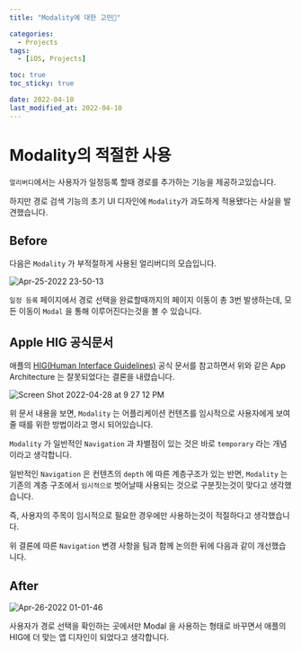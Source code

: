```yaml
---
title: "Modality에 대한 고민🤔"

categories:
  - Projects
tags:
  - [iOS, Projects]

toc: true
toc_sticky: true

date: 2022-04-10
last_modified_at: 2022-04-10
---
```



# Modality의 적절한 사용

`얼리버디`에서는 사용자가 일정등록 할때 경로를 추가하는 기능을 제공하고있습니다. 

하지만 경로 검색 기능의 초기 UI 디자인에 `Modality`가 과도하게 적용됐다는 사실을 발견했습니다.



## Before 

다음은 `Modality` 가 부적절하게 사용된 얼리버디의 모습입니다.

![Apr-25-2022 23-50-13](https://user-images.githubusercontent.com/33091784/165751608-0e241851-fb44-4ca9-aa31-39f1f67c05ae.gif)


`일정 등록` 페이지에서 경로 선택을 완료할때까지의 페이지 이동이 총 3번 발생하는데, 모든 이동이 `Modal` 을 통해 이루어진다는것을 볼 수 있습니다.

## Apple HIG 공식문서 

애플의 [HIG(Human Interface Guidelines)](https://developer.apple.com/design/human-interface-guidelines/ios/app-architecture/modality/) 공식 문서를 참고하면서 위와 같은 App Architecture 는 잘못되었다는 결론을 내렸습니다.

![Screen Shot 2022-04-28 at 9 27 12 PM](https://user-images.githubusercontent.com/33091784/165751725-f88ad027-b43d-4c12-a55c-ff62dc26cdfc.png)


위 문서 내용을 보면, `Modality` 는 어플리케이션 컨텐츠를 임시적으로 사용자에게 보여줄 때를 위한 방법이라고 명시 되어있습니다.

`Modality` 가 일반적인 `Navigation` 과 차별점이 있는 것은 바로 `temporary` 라는 개념이라고 생각합니다.

일반적인 `Navigation` 은 컨텐츠의 `depth` 에 따른 계층구조가 있는 반면, `Modality` 는 기존의 계층 구조에서 `임시적으로` 벗어날때 사용되는 것으로 구분짓는것이 맞다고 생각했습니다.

즉, 사용자의 주목이 임시적으로 필요한 경우에만 사용하는것이 적절하다고 생각했습니다.

위 결론에 따른 `Navigation` 변경 사항을 팀과 함께 논의한 뒤에 다음과 같이 개선했습니다.

## After

![Apr-26-2022 01-01-46](https://user-images.githubusercontent.com/33091784/165751416-7794a6b9-5d47-4095-b19f-0f32dd5f4434.gif)

사용자가 경로 선택을 확인하는 곳에서만 Modal 을 사용하는 형태로 바꾸면서 애플의 HIG에 더 맞는 앱 디자인이 되었다고 생각합니다.
